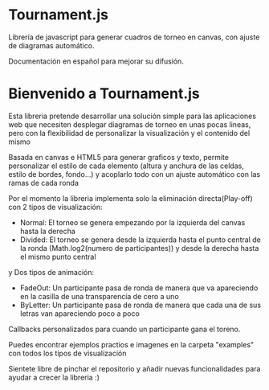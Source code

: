 # Tournament.js
Librería de javascript para generar cuadros de torneo en canvas, con ajuste de diagramas automático.

Documentación en español para mejorar su difusión.

<h1>Bienvenido a Tournament.js </h1>

<p>Esta libreria pretende desarrollar una solución simple para las aplicaciones web que necesiten desplegar diagramas de torneo en unas pocas lineas, pero con la flexibilidad de personalizar la visualización y el contenido del mismo</p>

<p>Basada en canvas e HTML5 para generar graficos y texto, permite personalizar el estilo de cada elemento (altura y anchura de las celdas, estilo de bordes, fondo...) y acoplarlo todo con un ajuste automático con las ramas de cada ronda</p>

<p>Por el momento la libreria implementa solo la eliminación directa(Play-off) con 2 tipos de visualización:</p>

<ul>
  <li>Normal: El torneo se genera empezando por la izquierda del canvas hasta la derecha</li>
  <li>Divided: El torneo se genera desde la izquierda hasta el punto central de la ronda (Math.log2(numero de participantes)) y desde la derecha hasta el mismo punto central</li>
</ul>

<p>y Dos tipos de animación:</p>

<ul>
  <li>FadeOut: Un participante pasa de ronda de manera que va apareciendo en la casilla de una transparencía de cero a uno </li>
  <li>ByLetter: Un participante pasa de ronda de manera que cada una de sus letras van apareciendo poco a poco</li>
</ul>

<p>Callbacks personalizados para cuando un participante gana el toreno.</p>

<p>Puedes encontrar ejemplos practios e imagenes en la carpeta "examples" con todos los tipos de visualización</p>

<p>Sientete libre de pinchar el repositorio y añadir nuevas funcionalidades para ayudar a crecer la libreria :)</p>
